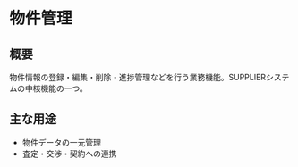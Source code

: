 # 物件管理

## 概要
物件情報の登録・編集・削除・進捗管理などを行う業務機能。SUPPLIERシステムの中核機能の一つ。

## 主な用途
- 物件データの一元管理
- 査定・交渉・契約への連携 